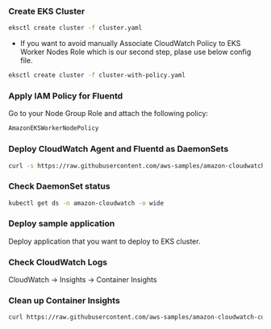 ### Create EKS Cluster

```bash
eksctl create cluster -f cluster.yaml
```

* If you want to avoid manually Associate CloudWatch Policy to EKS Worker Nodes Role which is our second step, plase use below config file.

```bash
eksctl create cluster -f cluster-with-policy.yaml
```

### Apply IAM Policy for Fluentd

Go to your Node Group Role and attach the following policy:

```bash
AmazonEKSWorkerNodePolicy
```

### Deploy CloudWatch Agent and Fluentd as DaemonSets

```bash
curl -s https://raw.githubusercontent.com/aws-samples/amazon-cloudwatch-container-insights/latest/k8s-deployment-manifest-templates/deployment-mode/daemonset/container-insights-monitoring/quickstart/cwagent-fluentd-quickstart.yaml | sed "s/{{cluster_name}}/<YOUR_CLUSTER_NAME>/;s/{{region_name}}/YOUR-AWS_REGION>/" | kubectl apply -f -
```

### Check DaemonSet status

```bash
kubectl get ds -n amazon-cloudwatch -o wide
```

###  Deploy sample application

Deploy application that you want to deploy to EKS cluster.

### Check CloudWatch Logs

CloudWatch -> Insights -> Container Insights 


### Clean up Container Insights

```bash
curl https://raw.githubusercontent.com/aws-samples/amazon-cloudwatch-container-insights/latest/k8s-deployment-manifest-templates/deployment-mode/daemonset/container-insights-monitoring/quickstart/cwagent-fluentd-quickstart.yaml | sed "s/{{cluster_name}}/cluster-name/;s/{{region_name}}/cluster-region/" | kubectl delete -f -
```



